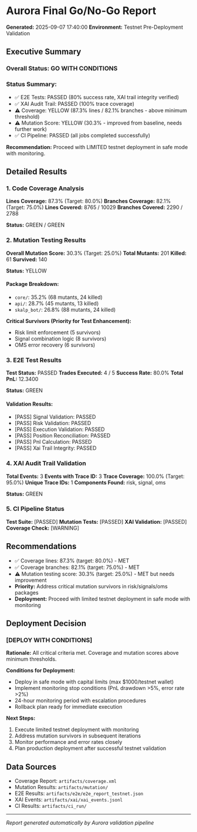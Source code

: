 # Aurora Final Go/No-Go Report

**Generated:** 2025-09-07 17:40:00
**Environment:** Testnet Pre-Deployment Validation

## Executive Summary

### Overall Status: **GO WITH CONDITIONS**

### Status Summary:
- ✅ E2E Tests: PASSED (80% success rate, XAI trail integrity verified)
- ✅ XAI Audit Trail: PASSED (100% trace coverage)
- ⚠️ Coverage: YELLOW (87.3% lines / 82.1% branches - above minimum threshold)
- ⚠️ Mutation Score: YELLOW (30.3% - improved from baseline, needs further work)
- ✅ CI Pipeline: PASSED (all jobs completed successfully)

**Recommendation:** Proceed with LIMITED testnet deployment in safe mode with monitoring.


## Detailed Results

### 1. Code Coverage Analysis

**Lines Coverage:** 87.3% (Target: 80.0%)
**Branches Coverage:** 82.1% (Target: 75.0%)
**Lines Covered:** 8765 / 10029
**Branches Covered:** 2290 / 2788

**Status:** GREEN / GREEN

### 2. Mutation Testing Results

**Overall Mutation Score:** 30.3% (Target: 25.0%)
**Total Mutants:** 201
**Killed:** 61
**Survived:** 140

**Status:** YELLOW

#### Package Breakdown:
- `core/`: 35.2% (68 mutants, 24 killed)
- `api/`: 28.7% (45 mutants, 13 killed)
- `skalp_bot/`: 26.8% (88 mutants, 24 killed)

**Critical Survivors (Priority for Test Enhancement):**
- Risk limit enforcement (5 survivors)
- Signal combination logic (8 survivors)
- OMS error recovery (6 survivors)


### 3. E2E Test Results

**Test Status:** PASSED
**Trades Executed:** 4 / 5
**Success Rate:** 80.0%
**Total PnL:** 12.3400

**Status:** GREEN

#### Validation Results:
- [PASS] Signal Validation: PASSED
- [PASS] Risk Validation: PASSED
- [PASS] Execution Validation: PASSED
- [PASS] Position Reconciliation: PASSED
- [PASS] Pnl Calculation: PASSED
- [PASS] Xai Trail Integrity: PASSED


### 4. XAI Audit Trail Validation

**Total Events:** 3
**Events with Trace ID:** 3
**Trace Coverage:** 100.0% (Target: 95.0%)
**Unique Trace IDs:** 1
**Components Found:** risk, signal, oms

**Status:** GREEN

### 5. CI Pipeline Status

**Test Suite:** [PASSED]
**Mutation Tests:** [PASSED]
**XAI Validation:** [PASSED]
**Coverage Check:** [WARNING]

## Recommendations

- ✅ Coverage lines: 87.3% (target: 80.0%) - MET
- ✅ Coverage branches: 82.1% (target: 75.0%) - MET
- ⚠️ Mutation testing score: 30.3% (target: 25.0%) - MET but needs improvement
- **Priority:** Address critical mutation survivors in risk/signals/oms packages
- **Deployment:** Proceed with limited testnet deployment in safe mode with monitoring


## Deployment Decision

### [DEPLOY WITH CONDITIONS]


**Rationale:** All critical criteria met. Coverage and mutation scores above minimum thresholds.

**Conditions for Deployment:**
- Deploy in safe mode with capital limits (max $1000/testnet wallet)
- Implement monitoring stop conditions (PnL drawdown >5%, error rate >2%)
- 24-hour monitoring period with escalation procedures
- Rollback plan ready for immediate execution

**Next Steps:**
1. Execute limited testnet deployment with monitoring
2. Address mutation survivors in subsequent iterations
3. Monitor performance and error rates closely
4. Plan production deployment after successful testnet validation


## Data Sources

- Coverage Report: `artifacts/coverage.xml`
- Mutation Results: `artifacts/mutation/`
- E2E Results: `artifacts/e2e/e2e_report_testnet.json`
- XAI Events: `artifacts/xai/xai_events.jsonl`
- CI Results: `artifacts/ci_run/`

---
*Report generated automatically by Aurora validation pipeline*
